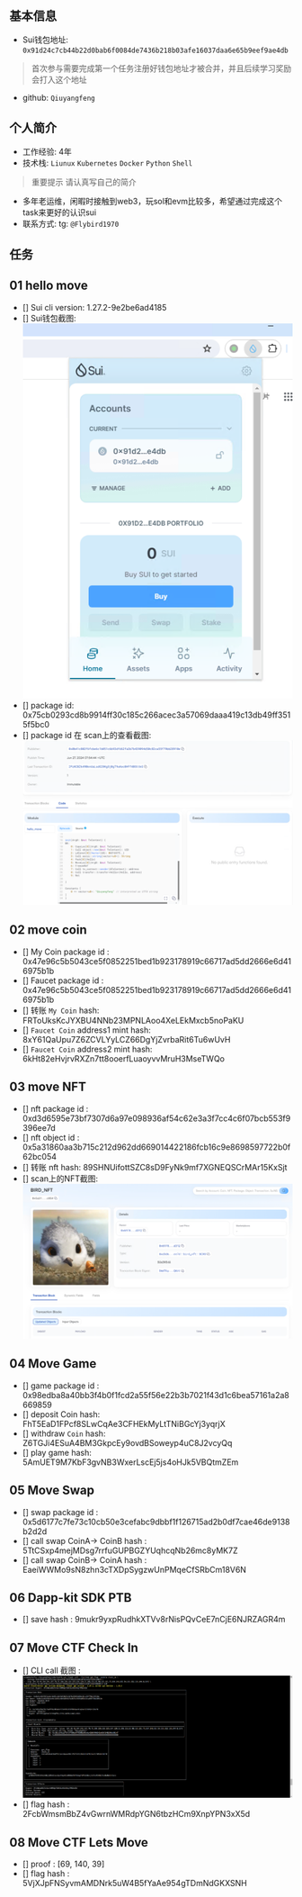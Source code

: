 ## 基本信息
- Sui钱包地址: `0x91d24c7cb44b22d0bab6f0084de7436b218b03afe16037daa6e65b9eef9ae4db`
> 首次参与需要完成第一个任务注册好钱包地址才被合并，并且后续学习奖励会打入这个地址
- github: `Qiuyangfeng`

## 个人简介
- 工作经验: 4年
- 技术栈: `Liunux` `Kubernetes` `Docker` `Python` `Shell`
> 重要提示 请认真写自己的简介
- 多年老运维，闲暇时接触到web3，玩sol和evm比较多，希望通过完成这个task来更好的认识sui
- 联系方式: tg: `@Flybird1970` 

## 任务

##   01 hello move  
- [] Sui cli version: 1.27.2-9e2be6ad4185
- [] Sui钱包截图: ![Sui钱包截图](./images/suiwallet.png)
- [] package id: 0x75cb0293cd8b9914ff30c185c266acec3a57069daaa419c13db49ff3515f5bc0
- [] package id 在 scan上的查看截图:![Scan截图](./images/hellomove.png)

##   02 move coin
- [] My Coin package id : 0x47e96c5b5043ce5f0852251bed1b923178919c66717ad5dd2666e6d416975b1b
- [] Faucet package id : 0x47e96c5b5043ce5f0852251bed1b923178919c66717ad5dd2666e6d416975b1b
- [] 转账 `My Coin` hash: FRToUksKcJYXBU4NNb23MPNLAoo4XeLEkMxcb5noPaKU
- [] `Faucet Coin` address1 mint hash: 8xY61QaUpu7Z6ZCVLYyLCZ66DgYjZvrbaRit6Tu6wUvH
- [] `Faucet Coin` address2 mint hash: 6kHt82eHvjrvRXZn7tt8ooerfLuaoyvvMruH3MseTWQo

##   03 move NFT
- [] nft package id : 0xd3d6595e73bf7307d6a97e098936af54c62e3a3f7cc4c6f07bcb553f9396ee7d
- [] nft object id : 0x5a31860aa3b715c212d962dd669014422186fcb16c9e8698597722b0f62bc054
- [] 转账 nft  hash: 89SHNUifottSZC8sD9FyNk9mf7XGNEQSCrMAr15KxSjt
- [] scan上的NFT截图:![Scan截图](./images/movenft.png)

##   04 Move Game
- [] game package id : 0x98edba8a40bb3f4b0f1fcd2a55f56e22b3b7021f43d1c6bea57161a2a8669859
- [] deposit Coin hash: FhT5EaD1FPcf8SLwCqAe3CFHEkMyLtTNiBGcYj3yqrjX
- [] withdraw `Coin` hash: Z6TGJi4ESuA4BM3GkpcEy9ovdBSoweyp4uC8J2vcyQq
- [] play game hash: 5AmUET9M7KbF3gvNB3WxerLscEj5js4oHJk5VBQtmZEm

##   05 Move Swap
- [] swap package id : 0x5d6177c7fe73c10cb50e3cefabc9dbbf1f126715ad2b0df7cae46de9138b2d2d
- [] call swap CoinA-> CoinB  hash : 5TtCSxp4mejMDsg7rrfuGUPBGZYUqhcqNb26mc8yMK7Z
- [] call swap CoinB-> CoinA  hash : EaeiWWMo9sN8zhn3cTXDpSygzwUnPMqeCfSRbCm18V6N

##   06 Dapp-kit SDK PTB
- [] save hash : 9mukr9yxpRudhkXTVv8rNisPQvCeE7nCjE6NJRZAGR4m

##   07 Move CTF Check In
- [] CLI call 截图 : ![截图](./images/flag.png)
- [] flag hash : 2FcbWmsmBbZ4vGwrnWMRdpYGN6tbzHCm9XnpYPN3xX5d

##   08 Move CTF Lets Move
- [] proof : [69, 140, 39]
- [] flag hash : 5VjXJpFNSyvmAMDNrk5uW4B5fYaAe954gTDmNdGKXSNH
